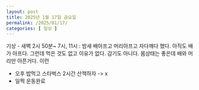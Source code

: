 ```yaml
---
layout: post
title: 2025년 1월 17일 금요일
permalink: /2025/01/17/
categories: [ 일상 ]
---
```

기상 - 새벽 2시 50분~ 7시, 11시  : 밤새 배아프고 머리아프고 자다깨다 했다. 아직도 배가 아프다. 그런데 먹은 것도 없고 이유가 없다. 감기도 아니다. 몸상태는 좋은데 배와 머리만 아픈거다. 이런<br/>
- 오후 밥먹고 스타벅스 2시간 산책하자 -> x<br/>
- 일찍 운동완료